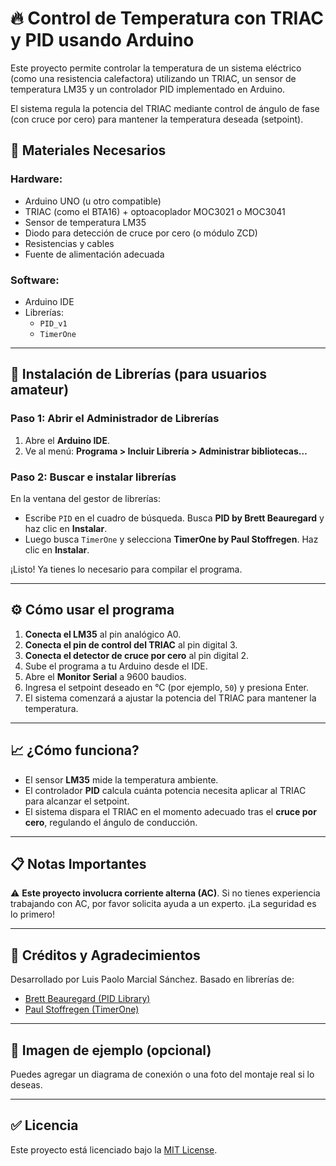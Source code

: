 # 🔥 Control de Temperatura con TRIAC y PID usando Arduino

Este proyecto permite controlar la temperatura de un sistema eléctrico (como una resistencia calefactora) utilizando un TRIAC, un sensor de temperatura LM35 y un controlador PID implementado en Arduino.

El sistema regula la potencia del TRIAC mediante control de ángulo de fase (con cruce por cero) para mantener la temperatura deseada (setpoint).

## 🧰 Materiales Necesarios

### Hardware:
- Arduino UNO (u otro compatible)
- TRIAC (como el BTA16) + optoacoplador MOC3021 o MOC3041
- Sensor de temperatura LM35
- Diodo para detección de cruce por cero (o módulo ZCD)
- Resistencias y cables
- Fuente de alimentación adecuada

### Software:
- Arduino IDE
- Librerías:
  - `PID_v1`
  - `TimerOne`

---

## 🔧 Instalación de Librerías (para usuarios amateur)

### Paso 1: Abrir el Administrador de Librerías
1. Abre el **Arduino IDE**.
2. Ve al menú: **Programa > Incluir Librería > Administrar bibliotecas…**

### Paso 2: Buscar e instalar librerías
En la ventana del gestor de librerías:

- Escribe `PID` en el cuadro de búsqueda. Busca **PID by Brett Beauregard** y haz clic en **Instalar**.
- Luego busca `TimerOne` y selecciona **TimerOne by Paul Stoffregen**. Haz clic en **Instalar**.

¡Listo! Ya tienes lo necesario para compilar el programa.

---

## ⚙️ Cómo usar el programa

1. **Conecta el LM35** al pin analógico A0.
2. **Conecta el pin de control del TRIAC** al pin digital 3.
3. **Conecta el detector de cruce por cero** al pin digital 2.
4. Sube el programa a tu Arduino desde el IDE.
5. Abre el **Monitor Serial** a 9600 baudios.
6. Ingresa el setpoint deseado en °C (por ejemplo, `50`) y presiona Enter.
7. El sistema comenzará a ajustar la potencia del TRIAC para mantener la temperatura.

---

## 📈 ¿Cómo funciona?

- El sensor **LM35** mide la temperatura ambiente.
- El controlador **PID** calcula cuánta potencia necesita aplicar al TRIAC para alcanzar el setpoint.
- El sistema dispara el TRIAC en el momento adecuado tras el **cruce por cero**, regulando el ángulo de conducción.

---

## 📋 Notas Importantes

⚠️ **Este proyecto involucra corriente alterna (AC)**. Si no tienes experiencia trabajando con AC, por favor solicita ayuda a un experto. ¡La seguridad es lo primero!

---

## 🧪 Créditos y Agradecimientos

Desarrollado por Luis Paolo Marcial Sánchez. Basado en librerías de:
- [Brett Beauregard (PID Library)](https://github.com/br3ttb/Arduino-PID-Library)
- [Paul Stoffregen (TimerOne)](https://github.com/PaulStoffregen/TimerOne)

---

## 📸 Imagen de ejemplo (opcional)
Puedes agregar un diagrama de conexión o una foto del montaje real si lo deseas.

---

## ✅ Licencia

Este proyecto está licenciado bajo la [MIT License](LICENSE).
